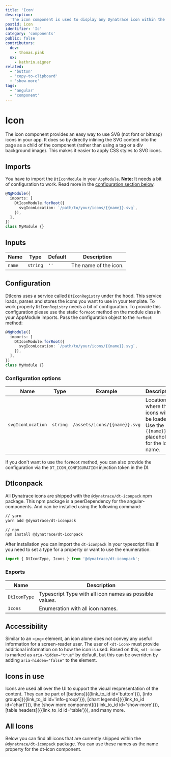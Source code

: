 ```yaml
---
title: 'Icon'
description:
  'The icon component is used to display any Dynatrace icon within the UI.'
postid: icon
identifier: 'Ic'
category: 'components'
public: false
contributors:
  dev:
    - thomas.pink
  ux:
    - kathrin.aigner
related:
  - 'button'
  - 'copy-to-clipboard'
  - 'show-more'
tags:
  - 'angular'
  - 'component'
---
```


# Icon

The icon component provides an easy way to use SVG (not font or bitmap) icons in
your app. It does so by directly inlining the SVG content into the page as a
child of the component (rather than using a tag or a div background image). This
makes it easier to apply CSS styles to SVG icons.

<docs-source-example example="IconDefaultExample"></docs-source-example>

## Imports

You have to import the `DtIconModule` in your `AppModule`. **Note:** It needs a
bit of configuration to work. Read more in the
[configuration section below](#configuration).

```typescript
@NgModule({
  imports: [
    DtIconModule.forRoot({
      svgIconLocation: `/path/to/your/icons/{{name}}.svg`,
    }),
  ],
})
class MyModule {}
```

## Inputs

| Name   | Type     | Default | Description           |
| ------ | -------- | ------- | --------------------- |
| `name` | `string` | `''`    | The name of the icon. |

## Configuration

DtIcons uses a service called `DtIconRegistry` under the hood. This service
loads, parses and stores the icons you want to use in your template. To work
properly `DtIconRegistry` needs a bit of configuration. To provide this
configuration please use the static `forRoot` method on the module class in your
AppModule imports. Pass the configuration object to the `forRoot` method:

```typescript
@NgModule({
  imports: [
    DtIconModule.forRoot({
      svgIconLocation: `/path/to/your/icons/{{name}}.svg`,
    }),
  ],
})
class MyModule {}
```

### Configuration options

| Name              | Type     | Example                      | Description                                                                                |
| ----------------- | -------- | ---------------------------- | ------------------------------------------------------------------------------------------ |
| `svgIconLocation` | `string` | `/assets/icons/{{name}}.svg` | Location where the icons will be loaded. Use the `{{name}}` placeholder for the icon name. |

If you don't want to use the `forRoot` method, you can also provide the
configuration via the `DT_ICON_CONFIGURATION` injection token in the DI.

## DtIconpack

All Dynatrace icons are shipped with the `@dynatrace/dt-iconpack` npm package.
This npm package is a peerDependency for the angular-components. And can be
installed using the following command:

```bash
// yarn
yarn add @dynatrace/dt-iconpack

// npm
npm install @dynatrace/dt-iconpack
```

After installation you can import the `dt-iconpack` in your typescript files if
you need to set a type for a property or want to use the enumeration.

```typescript
import { DtIconType, Icons } from '@dynatrace/dt-iconpack';
```

### Exports

| Name         | Description                                             |
| ------------ | ------------------------------------------------------- |
| `DtIconType` | Typescript Type with all icon names as possible values. |
| `Icons`      | Enumeration with all icon names.                        |

## Accessibility

Similar to an `<img>` element, an icon alone does not convey any useful
information for a screen-reader user. The user of `<dt-icon>` must provide
additional information on to how the icon is used. Based on this, `<dt-icon>` is
marked as `aria-hidden="true"` by default, but this can be overriden by adding
`aria-hidden="false"` to the element.

## Icons in use

Icons are used all over the UI to support the visual respresentation of the
content. They can be part of [buttons]({{link_to_id id='button'}}), [info
groups]({{link_to_id id='info-group'}}), [chart
legends]({{link_to_id id='chart'}}), the [show more
component]({{link_to_id id='show-more'}}), [table
headers]({{link_to_id id='table'}}), and many more.

## All Icons

Below you can find all icons that are currently shipped within the
`@dynatrace/dt-iconpack` package. You can use these names as the name property
for the dt-icon component.

<docs-source-example example="IconAllExample" fullwidth="true"></docs-source-example>

